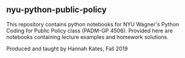 ## nyu-python-public-policy

This repository contains python notebooks for NYU Wagner's Python Coding for Public Policy class (PADM-GP 4506). Provided here are notebooks containing lecture examples and homework solutions.

Produced and taught by Hannah Kates, Fall 2019
